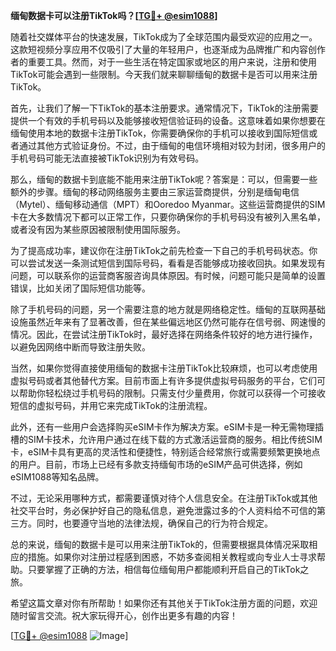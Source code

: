 **缅甸数据卡可以注册TikTok吗？[[TG💪+ @esim1088](https://t.me/s/esim1088)]**

随着社交媒体平台的快速发展，TikTok成为了全球范围内最受欢迎的应用之一。这款短视频分享应用不仅吸引了大量的年轻用户，也逐渐成为品牌推广和内容创作者的重要工具。然而，对于一些生活在特定国家或地区的用户来说，注册和使用TikTok可能会遇到一些限制。今天我们就来聊聊缅甸的数据卡是否可以用来注册TikTok。

首先，让我们了解一下TikTok的基本注册要求。通常情况下，TikTok的注册需要提供一个有效的手机号码以及能够接收短信验证码的设备。这意味着如果你想要在缅甸使用本地的数据卡注册TikTok，你需要确保你的手机可以接收到国际短信或者通过其他方式验证身份。不过，由于缅甸的电信环境相对较为封闭，很多用户的手机号码可能无法直接被TikTok识别为有效号码。

那么，缅甸的数据卡到底能不能用来注册TikTok呢？答案是：可以，但需要一些额外的步骤。缅甸的移动网络服务主要由三家运营商提供，分别是缅甸电信（Mytel）、缅甸移动通信（MPT）和Ooredoo Myanmar。这些运营商提供的SIM卡在大多数情况下都可以正常工作，只要你确保你的手机号码没有被列入黑名单，或者没有因为某些原因被限制使用国际服务。

为了提高成功率，建议你在注册TikTok之前先检查一下自己的手机号码状态。你可以尝试发送一条测试短信到国际号码，看看是否能够成功接收回执。如果发现有问题，可以联系你的运营商客服咨询具体原因。有时候，问题可能只是简单的设置错误，比如关闭了国际短信功能等。

除了手机号码的问题，另一个需要注意的地方就是网络稳定性。缅甸的互联网基础设施虽然近年来有了显著改善，但在某些偏远地区仍然可能存在信号弱、网速慢的情况。因此，在尝试注册TikTok时，最好选择在网络条件较好的地方进行操作，以避免因网络中断而导致注册失败。

当然，如果你觉得直接使用缅甸的数据卡注册TikTok比较麻烦，也可以考虑使用虚拟号码或者其他替代方案。目前市面上有许多提供虚拟号码服务的平台，它们可以帮助你轻松绕过手机号码的限制。只需支付少量费用，你就可以获得一个可接收短信的虚拟号码，并用它来完成TikTok的注册流程。

此外，还有一些用户会选择购买eSIM卡作为解决方案。eSIM卡是一种无需物理插槽的SIM卡技术，允许用户通过在线下载的方式激活运营商的服务。相比传统SIM卡，eSIM卡具有更高的灵活性和便捷性，特别适合经常旅行或需要频繁更换地点的用户。目前，市场上已经有多款支持缅甸市场的eSIM产品可供选择，例如eSIM1088等知名品牌。

不过，无论采用哪种方式，都需要谨慎对待个人信息安全。在注册TikTok或其他社交平台时，务必保护好自己的隐私信息，避免泄露过多的个人资料给不可信的第三方。同时，也要遵守当地的法律法规，确保自己的行为符合规定。

总的来说，缅甸的数据卡是可以用来注册TikTok的，但需要根据具体情况采取相应的措施。如果你对注册过程感到困惑，不妨多查阅相关教程或向专业人士寻求帮助。只要掌握了正确的方法，相信每位缅甸用户都能顺利开启自己的TikTok之旅。

希望这篇文章对你有所帮助！如果你还有其他关于TikTok注册方面的问题，欢迎随时留言交流。祝大家玩得开心，创作出更多有趣的内容！

[[TG💪+ @esim1088](https://t.me/s/esim1088) ![Image](https://i.postimg.cc/4NQfJmqS/Snipaste-2025-05-13-00-14-12.png)]